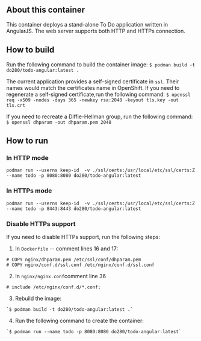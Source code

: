 ## About this container
This container deploys a stand-alone To Do application written in AngularJS.
The web server supports both HTTP and HTTPs connection.

## How to build
Run the following command to build the container image:
`$ podman build -t do280/todo-angular:latest .`

The current application provides a self-signed certificate in `ssl`. Their names
would match the certificates name in OpenShift.
If you need to regenerate a self-signed certificate,run the following command:
`$ openssl req -x509 -nodes -days 365 -newkey rsa:2048 -keyout tls.key -out tls.crt`

If you need to recreate a Diffie-Hellman group, run the following command:
`$ openssl dhparam -out dhparam.pem 2048`

## How to run

### In HTTP mode
`podman run --userns keep-id  -v ./ssl/certs:/usr/local/etc/ssl/certs:Z --name todo -p 8080:8080 do280/todo-angular:latest`

### In HTTPs mode
`podman run --userns keep-id  -v ./ssl/certs:/usr/local/etc/ssl/certs:Z --name todo -p 8443:8443 do280/todo-angular:latest`

### Disable HTTPs support
If you need to disable HTTPs support, run the following steps:

  1. In `Dockerfile` -- comment lines 16 and 17:
  ```
  # COPY nginx/dhparam.pem /etc/ssl/conf/dhparam.pem
  # COPY nginx/conf.d/ssl.conf /etc/nginx/conf.d/ssl.conf
  ```
  2. In `nginx/nginx.conf`comment line 36
  ```
  # include /etc/nginx/conf.d/*.conf; 
  ```
  3. Rebuild the image:
  ```
  `$ podman build -t do280/todo-angular:latest .`
  ```
  4. Run the following command to create the container:
  ```
  `$ podman run --name todo -p 8080:8080 do280/todo-angular:latest`
  ```
